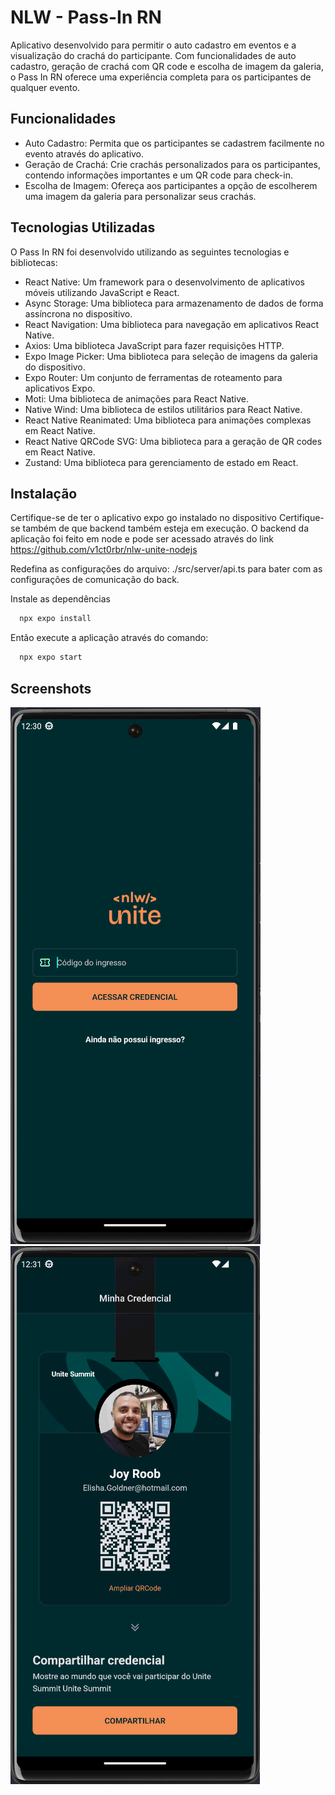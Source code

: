 
# NLW - Pass-In RN

Aplicativo desenvolvido para permitir o auto cadastro em eventos e a visualização do crachá do participante. Com funcionalidades de auto cadastro, geração de crachá com QR code e escolha de imagem da galeria, o Pass In RN oferece uma experiência completa para os participantes de qualquer evento.

## Funcionalidades

- Auto Cadastro: Permita que os participantes se cadastrem facilmente no evento através do aplicativo.
- Geração de Crachá: Crie crachás personalizados para os participantes, contendo informações importantes e um QR code para check-in.
- Escolha de Imagem: Ofereça aos participantes a opção de escolherem uma imagem da galeria para personalizar seus crachás.

## Tecnologias Utilizadas
O Pass In RN foi desenvolvido utilizando as seguintes tecnologias e bibliotecas:

- React Native: Um framework para o desenvolvimento de aplicativos móveis utilizando JavaScript e React.
- Async Storage: Uma biblioteca para armazenamento de dados de forma assíncrona no dispositivo.
- React Navigation: Uma biblioteca para navegação em aplicativos React Native.
- Axios: Uma biblioteca JavaScript para fazer requisições HTTP.
- Expo Image Picker: Uma biblioteca para seleção de imagens da galeria do dispositivo.
- Expo Router: Um conjunto de ferramentas de roteamento para aplicativos Expo.
- Moti: Uma biblioteca de animações para React Native.
- Native Wind: Uma biblioteca de estilos utilitários para React Native.
- React Native Reanimated: Uma biblioteca para animações complexas em React Native.
- React Native QRCode SVG: Uma biblioteca para a geração de QR codes em React Native.
- Zustand: Uma biblioteca para gerenciamento de estado em React.
## Instalação

Certifique-se de ter o aplicativo expo go instalado no dispositivo
Certifique-se também de que backend também esteja em execução.
O backend da aplicação foi feito em node e pode ser acessado através do link
https://github.com/v1ct0rbr/nlw-unite-nodejs

Redefina as configurações do arquivo: ./src/server/api.ts
para bater com as configurações de comunicação do back.

Instale as dependências

```bash
  npx expo install 
```
    
Então execute a aplicação através do comando:

```bash
  npx expo start
```
## Screenshots

![App Screenshot](https://github.com/v1ct0rbr/nlw-unite-event-credentials-rn/blob/main/assets/app-images/img01.png?raw=true)
![App Screenshot](https://github.com/v1ct0rbr/nlw-unite-event-credentials-rn/blob/main/assets/app-images/img02.png?raw=true)

